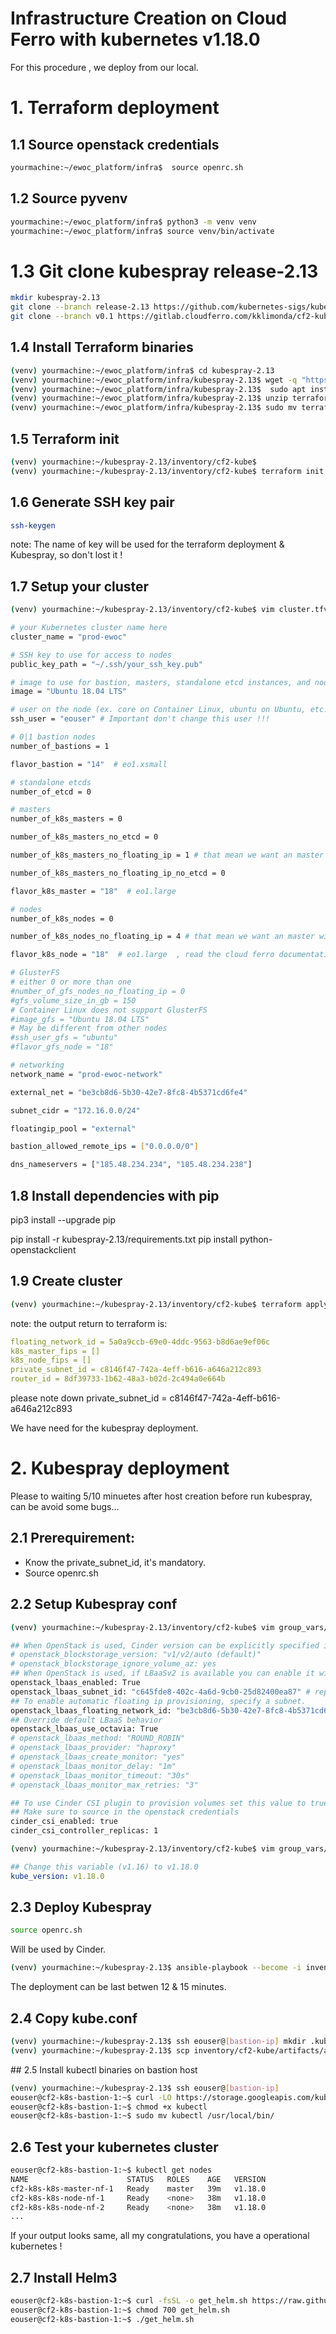 
# Infrastructure Creation on Cloud Ferro with kubernetes v1.18.0

For this procedure , we deploy from our local. 

# 1. Terraform deployment 

## 1.1 Source  openstack credentials

```bash
yourmachine:~/ewoc_platform/infra$  source openrc.sh
```

## 1.2 Source pyvenv
```bash
yourmachine:~/ewoc_platform/infra$ python3 -m venv venv
yourmachine:~/ewoc_platform/infra$ source venv/bin/activate
```


# 1.3 Git clone kubespray release-2.13
```bash
mkdir kubespray-2.13
git clone --branch release-2.13 https://github.com/kubernetes-sigs/kubespray kubespray-2.13/
git clone --branch v0.1 https://gitlab.cloudferro.com/kklimonda/cf2-kubespray kubespray/inventory/cf2-kube kubespray-2.13/inventory/cf2-kube
```



## 1.4  Install Terraform binaries
```bash
(venv) yourmachine:~/ewoc_platform/infra$ cd kubespray-2.13
(venv) yourmachine:~/ewoc_platform/infra/kubespray-2.13$ wget -q "https://releases.hashicorp.com/terraform/0.12.20/terraform_0.12.20_linux_amd64.zip"
(venv) yourmachine:~/ewoc_platform/infra/kubespray-2.13$  sudo apt install unzip
(venv) yourmachine:~/ewoc_platform/infra/kubespray-2.13$ unzip terraform_0.12.20_linux_amd64.zip
(venv) yourmachine:~/ewoc_platform/infra/kubespray-2.13$ sudo mv terraform /usr/bin
```




## 1.5 Terraform init
```bash
(venv) yourmachine:~/kubespray-2.13/inventory/cf2-kube$
(venv) yourmachine:~/kubespray-2.13/inventory/cf2-kube$ terraform init contrib/terraform/openstack
```

## 1.6 Generate SSH key pair
```bash
ssh-keygen
```

note: 
The name of key will be used for the terraform deployment & Kubespray, so don't lost it !

## 1.7 Setup your cluster

```bash
(venv) yourmachine:~/kubespray-2.13/inventory/cf2-kube$ vim cluster.tfvars
```
```sh
# your Kubernetes cluster name here
cluster_name = "prod-ewoc" 

# SSH key to use for access to nodes
public_key_path = "~/.ssh/your_ssh_key.pub"

# image to use for bastion, masters, standalone etcd instances, and nodes
image = "Ubuntu 18.04 LTS"

# user on the node (ex. core on Container Linux, ubuntu on Ubuntu, etc.)
ssh_user = "eouser" # Important don't change this user !!!

# 0|1 bastion nodes
number_of_bastions = 1

flavor_bastion = "14"  # eo1.xsmall

# standalone etcds
number_of_etcd = 0

# masters
number_of_k8s_masters = 0

number_of_k8s_masters_no_etcd = 0

number_of_k8s_masters_no_floating_ip = 1 # that mean we want an master without external ip, so for connect to it , we will use the bastion

number_of_k8s_masters_no_floating_ip_no_etcd = 0

flavor_k8s_master = "18"  # eo1.large

# nodes
number_of_k8s_nodes = 0

number_of_k8s_nodes_no_floating_ip = 4 # that mean we want an master without external ip, so for connect to it , we will use the bastion

flavor_k8s_node = "18"  # eo1.large  , read the cloud ferro documentation choice your host template

# GlusterFS
# either 0 or more than one
#number_of_gfs_nodes_no_floating_ip = 0
#gfs_volume_size_in_gb = 150
# Container Linux does not support GlusterFS
#image_gfs = "Ubuntu 18.04 LTS"
# May be different from other nodes
#ssh_user_gfs = "ubuntu"
#flavor_gfs_node = "18"

# networking
network_name = "prod-ewoc-network"

external_net = "be3cb8d6-5b30-42e7-8fc8-4b5371cd6fe4"

subnet_cidr = "172.16.0.0/24"

floatingip_pool = "external"

bastion_allowed_remote_ips = ["0.0.0.0/0"]

dns_nameservers = ["185.48.234.234", "185.48.234.238"]

```


## 1.8 Install dependencies with pip
pip3 install --upgrade pip

pip install -r kubespray-2.13/requirements.txt
pip install python-openstackclient


## 1.9 Create cluster

```bash
(venv) yourmachine:~/kubespray-2.13/inventory/cf2-kube$ terraform apply -var-file=cluster.tfvars contrib/terraform/openstack
```

note:
the  output return to terraform is:
```yaml
floating_network_id = 5a0a9ccb-69e0-4ddc-9563-b8d6ae9ef06c
k8s_master_fips = []
k8s_node_fips = []
private_subnet_id = c8146f47-742a-4eff-b616-a646a212c893
router_id = 8df39733-1b62-48a3-b02d-2c494a0e664b
```

please note down private_subnet_id = c8146f47-742a-4eff-b616-a646a212c893

We have need for the kubespray deployment.

# 2. Kubespray deployment

Please to waiting 5/10 minuetes after host creation before run kubespray, can be avoid some bugs...

## 2.1 Prerequirement:

- Know the private_subnet_id, it's mandatory.
- Source openrc.sh

## 2.2 Setup Kubespray conf 

```bash
(venv) yourmachine:~/kubespray-2.13/inventory/cf2-kube$ vim group_vars/all/openstack.yml
```

```sh
## When OpenStack is used, Cinder version can be explicitly specified if autodetection fails (Fixed in 1.9: https://github.com/kubernetes/kubernetes/issues/50461)
# openstack_blockstorage_version: "v1/v2/auto (default)"
# openstack_blockstorage_ignore_volume_az: yes
## When OpenStack is used, if LBaaSv2 is available you can enable it with the following 2 variables.
openstack_lbaas_enabled: True
openstack_lbaas_subnet_id: "c645fde8-402c-4a6d-9cb0-25d82400ea87" # replace by your private_subnet_id .
## To enable automatic floating ip provisioning, specify a subnet.
openstack_lbaas_floating_network_id: "be3cb8d6-5b30-42e7-8fc8-4b5371cd6fe4" # replace by your network_id used (external,external2,external3)
## Override default LBaaS behavior
openstack_lbaas_use_octavia: True
# openstack_lbaas_method: "ROUND_ROBIN"
# openstack_lbaas_provider: "haproxy"
# openstack_lbaas_create_monitor: "yes"
# openstack_lbaas_monitor_delay: "1m"
# openstack_lbaas_monitor_timeout: "30s"
# openstack_lbaas_monitor_max_retries: "3"

## To use Cinder CSI plugin to provision volumes set this value to true
## Make sure to source in the openstack credentials
cinder_csi_enabled: true
cinder_csi_controller_replicas: 1
```
```bash
(venv) yourmachine:~/kubespray-2.13/inventory/cf2-kube$ vim group_vars/k8s-cluster/k8s-cluster.yaml
```
```yaml
## Change this variable (v1.16) to v1.18.0
kube_version: v1.18.0

```
## 2.3 Deploy Kubespray
```bash
source openrc.sh
```
Will be used by Cinder. 

```bash
(venv) yourmachine:~/kubespray-2.13$ ansible-playbook --become -i inventory/cf2-kube/hosts cluster.yml
```

The deployment can be last betwen 12 & 15 minutes.

## 2.4 Copy kube.conf

```bash
(venv) yourmachine:~/kubespray-2.13$ ssh eouser@[bastion-ip] mkdir .kube/
(venv) yourmachine:~/kubespray-2.13$ scp inventory/cf2-kube/artifacts/admin.conf eouser@[bastion-ip]:.kube/config
```

## 2.5 Install kubectl binaries on bastion host

```bash
(venv) yourmachine:~/kubespray-2.13$ ssh eouser@[bastion-ip]
eouser@cf2-k8s-bastion-1:~$ curl -LO https://storage.googleapis.com/kubernetes-release/release/`curl -s https://storage.googleapis.com/kubernetes-release/release/stable.txt`/bin/linux/amd64/kubectl
eouser@cf2-k8s-bastion-1:~$ chmod +x kubectl
eouser@cf2-k8s-bastion-1:~$ sudo mv kubectl /usr/local/bin/
```

## 2.6 Test your kubernetes cluster

```bash
eouser@cf2-k8s-bastion-1:~$ kubectl get nodes
NAME                      STATUS   ROLES    AGE   VERSION
cf2-k8s-k8s-master-nf-1   Ready    master   39m   v1.18.0
cf2-k8s-k8s-node-nf-1     Ready    <none>   38m   v1.18.0
cf2-k8s-k8s-node-nf-2     Ready    <none>   38m   v1.18.0
...
```
If your output looks same, all my congratulations, you have a  operational kubernetes !

## 2.7 Install Helm3

```bash
eouser@cf2-k8s-bastion-1:~$ curl -fsSL -o get_helm.sh https://raw.githubusercontent.com/helm/helm/master/scripts/get-helm-3
eouser@cf2-k8s-bastion-1:~$ chmod 700 get_helm.sh
eouser@cf2-k8s-bastion-1:~$ ./get_helm.sh
```

